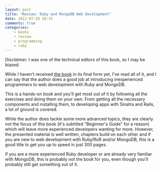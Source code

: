 ```yaml
---
layout: post
title: "Review: Ruby and MongoDB Web Development"
date: 2012-07-28 10:15
comments: true
categories:
    - books
    - review
    - programming
    - ruby
---
```

<em>Disclaimer:</em> I was one of the technical editors of this book, so I may be biased.

While I haven't received [the book](http://www.packtpub.com/ruby-and-mongodb-web-development-beginners-guide/book) in its final form yet, I've read all of it, and I can say that the author does a good job at introducing inexperienced programmers to web development with Ruby and MongoDB.

This is a hands-on book and you'll get most out of it by following all the exercises and doing them on your own. From getting all the necessary components and installing them, to developing apps with Sinatra and Rails, a lot of ground is covered.

While the author does tackle some more advanced topics, they are clearly not the focus of this book (it's subtitled "Beginner's Guide" for a reason) which will leave more experienced developers wanting for more. However, the presented material is well written, chapters build on each other and if you are new to web development with Ruby/RoR and/or MongoDB, this is a good title to get you up to speed in just 300 pages.

If you are a more experienced Ruby developer or are already very familiar with MongoDB, this is probably not the book for you, even though you'll probably still get something out of it.
